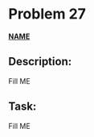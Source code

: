 # Problem 27

[**NAME**](https://projecteuler.net/problem=27)

## Description:
Fill ME

## Task:
Fill ME

